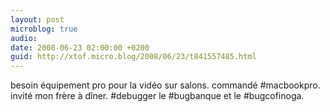 ```yaml
---
layout: post
microblog: true
audio: 
date: 2008-06-23 02:00:00 +0200
guid: http://xtof.micro.blog/2008/06/23/t841557485.html
---
```

besoin équipement pro pour la vidéo sur salons. commandé #macbookpro. invité mon frère à dîner. #debugger le #bugbanque et le #bugcofinoga.
